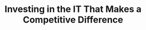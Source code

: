---
categories: ['business', 'research', 'tech', 'articles', 'all_articles']
provider_display: "hbr.org"
provider_name: "hbr.org"
favicon_url: "https://hbr.org/resources/images/favicon.ico"
title: "Investing in the IT That Makes a Competitive Difference"
published: "2008-07-01T04:00:00"
source: https://hbr.org/2008/07/investing-in-the-it-that-makes-a-competitive-difference
thumbnail: https://hbr.org/resources/images/article_assets/2013/09/110-andrew-mcafee.jpg
---